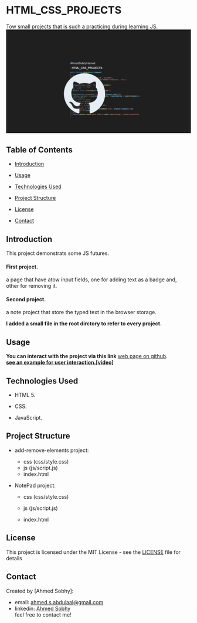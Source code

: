 # HTML_CSS_PROJECTS

Tow small projects that is such a practicing during learning JS.
![](repo-image/name.png)

## Table of Contents

- [Introduction](#introduction)
- [Usage](#usage)
- [Technologies Used](#technologies-used)
- [Project Structure](#project-structure)
- [License](#license)
- [Contact](#contact)

  <!-- intro -->

## Introduction

This project demonstrats some JS futures.

#### First project.

a page that have atow input fields, one for adding text as a badge and, other for removing it.

#### Second project.

a note project that store the typed text in the browser storage.

**I added a small file in the root dirctory to refer to every project.**

  <!-- usage or how to interact with this technologies like api end points and what they do -->

## Usage

**You can interact with the project via this link**
[web page on github](https://ahmedsobhyhamed.github.io/JS_PROJECTS/).
<br>
**[see an example for user interaction.[video]](http://youtube.com)**

## Technologies Used

- HTML 5.
- CSS.
- JavaScript.

  <!-- about the project and a digram of how it work -->

## Project Structure

- add-remove-elements project:

  - css (css/style.css)
  - js (js/script.js)
  - index.html

- NotePad project:

  - css (css/style.css)
  - js (js/script.js)
  - index.html

    <!-- licance -->

## License

This project is licensed under the MIT License - see the [LICENSE](/LICENSE) file for details

  <!-- contacts -->

## Contact

Created by [Ahmed Sobhy]:

- email: [ahmed.s.abdulaal@gmail.com](mailto:ahmed.s.abdulaal@gmail.com)
- linkedin: [Ahmed Sobhy](https://www.linkedin.com/in/ahmed-sobhy-b824b7201/)
  <br>
  feel free to contact me!
